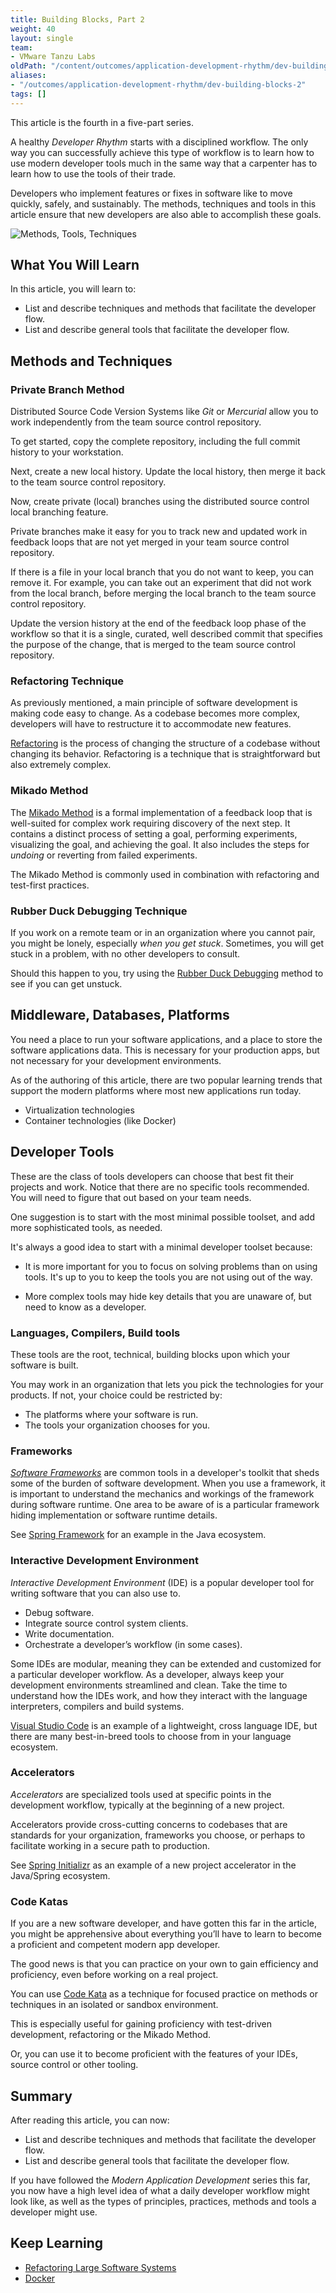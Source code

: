 ```yaml
---
title: Building Blocks, Part 2
weight: 40
layout: single
team:
- VMware Tanzu Labs
oldPath: "/content/outcomes/application-development-rhythm/dev-building-blocks-2.md"
aliases:
- "/outcomes/application-development-rhythm/dev-building-blocks-2"
tags: []
---
```

This article is the fourth in a five-part series.

A healthy *Developer Rhythm* starts with a disciplined workflow.
The only way you can successfully achieve this type of workflow
is to learn how to use modern developer tools much in the same
way that a carpenter has to learn how to use the tools of their trade.

Developers who implement features or fixes in software
like to move quickly, safely, and sustainably.
The methods, techniques and tools in this article ensure
that new developers are also able to accomplish these
goals.

![Methods, Tools, Techniques](/images/outcomes/application-development-rhythm/dev-building-blocks-tools.jpg)

## What You Will Learn

In this article, you will learn to:

- List and describe techniques and methods that facilitate the developer flow.
- List and describe general tools that facilitate the developer flow.

## Methods and Techniques

### Private Branch Method

Distributed Source Code Version Systems like *Git* or *Mercurial*
allow you to work independently from the team source control repository.

To get started, copy the complete repository,
including the full commit history to your workstation.

Next, create a new local history.
Update the local history,
then merge it back to the team source control repository.

Now, create private (local) branches using the distributed source control local
branching feature.

Private branches make it easy for you to track new
and updated work in feedback loops that are not yet
merged in your team source control repository.

If there is a file in your local branch that you do
not want to keep, you can remove it.
For example, you can take out an experiment that did not work from the
local branch,
before merging the local branch to the team source control repository.

Update the version history at the end of the
feedback loop phase of the workflow so that it is a single,
curated,
well described commit that specifies the purpose of the
change,
that is merged to the team source control repository.

### Refactoring Technique

As previously mentioned,
a main principle of software development is making code easy to change.
As a codebase becomes more complex,
developers will have to restructure it to accommodate new features.

[Refactoring](https://www.refactoring.com/) is the process of changing
the structure of a codebase without changing its behavior.
Refactoring is a technique that is straightforward but also
extremely complex.

### Mikado Method

The
[Mikado Method](https://www.methodsandtools.com/archive/mikado.php)
is a formal implementation of a feedback loop that is well-suited for
complex work requiring discovery of the next step.
It contains a distinct process of setting a goal,
performing experiments,
visualizing the goal,
and achieving the goal.
It also includes the steps for *undoing* or reverting from failed
experiments.

The Mikado Method is commonly used in combination with refactoring and
test-first practices.

### Rubber Duck Debugging Technique

If you work on a remote team or in an organization where you cannot pair,
you might be lonely,
especially *when you get stuck*.
Sometimes,
you will get stuck in a problem,
with no other developers to consult.

Should this happen to you, try using the
[Rubber Duck Debugging](https://rubberduckdebugging.com/)
method to see if you can get unstuck.

## Middleware, Databases, Platforms

You need a place to run your software applications,
and a place to store the software applications data.
This is necessary for your production apps,
but not necessary for your development environments.

As of the authoring of this article, there are
two popular learning trends that support the
modern platforms where most new applications
run today.

- Virtualization technologies
- Container technologies (like Docker)

## Developer Tools

These are the class of tools developers can choose that best fit their
projects and work.
Notice that there are no specific tools recommended.
You will need to figure that out based on your team needs.

One suggestion is to start with the most minimal possible toolset,
and add more sophisticated tools, as needed.

It's always a good idea to start with a minimal developer
toolset because:

-   It is more important for you to focus on solving problems
    than on using tools.
    It's up to you to keep the tools you are not using
    out of the way.

-   More complex tools may hide key details that you are
    unaware of, but need to know as a developer.

### Languages, Compilers, Build tools

These tools are the root, technical, building blocks upon which
your software is built.

You may work in an organization that lets you pick the
technologies for your products.
If not, your choice could be restricted by:

- The platforms where your software is run.
- The tools your organization chooses for you.

### Frameworks

*[Software Frameworks](https://en.wikipedia.org/wiki/Software*framework)*
are common tools in a developer's toolkit that sheds some of the burden of
software development.
When you use a framework,
it is important to understand the mechanics and workings
of the framework during software runtime.
One area to be aware of is a particular framework hiding
implementation or software runtime details.

See [Spring Framework](https://spring.io/projects/spring-framework) for an example in the Java ecosystem.

### Interactive Development Environment

*Interactive Development Environment* (IDE) is a popular
developer tool for writing software that you can also use to.

- Debug software.
- Integrate source control system clients.
- Write documentation.
- Orchestrate a developer’s workflow (in some cases).

Some IDEs are modular,
meaning they can be extended and customized for a particular developer
workflow.
As a developer, always keep your development environments streamlined and
clean.
Take the time to understand how the IDEs work,
and how they interact with the language interpreters,
compilers and build systems.

[Visual Studio Code](https://code.visualstudio.com/)
is an example of a lightweight,
cross language IDE,
but there are many best-in-breed tools to choose from in your language
ecosystem.

### Accelerators

*Accelerators* are specialized tools used at specific points in the
development workflow,
typically at the beginning of a new project.

Accelerators provide cross-cutting concerns to codebases
that are standards for your organization,
frameworks you choose,
or perhaps to facilitate working in a secure path to production.

See [Spring Initializr](https://start.spring.io/)
as an example of a new project accelerator in the
Java/Spring ecosystem.

### Code Katas

If you are a new software developer,
and have gotten this far in the article,
you might be apprehensive about everything you’ll have to learn to
become a proficient and competent modern app developer.

The good news is that you can practice on your own to gain efficiency
and proficiency,
even before working on a real project.

You can use
[Code Kata](http://codekata.com/kata/codekata-intro/)
as a technique for focused practice on methods or techniques in an
isolated or sandbox environment.

This is especially useful for gaining proficiency with test-driven
development,
refactoring or the Mikado Method.

Or,
you can use it  to become proficient with the features of your IDEs,
source control or other tooling.

## Summary

After reading this article, you can now:

-   List and describe techniques and methods that facilitate the
    developer flow.
-   List and describe general tools that facilitate the developer
    flow.

If you have followed the *Modern Application Development* series this
far,
you now have a high level idea of what a daily developer workflow
might look like,
as well as the types of principles,
practices,
methods and tools a developer might use.

## Keep Learning

- [Refactoring Large Software Systems](http://www.methodsandtools.com/archive/archive.php?id=98)
- [Docker](https://docker.io)
